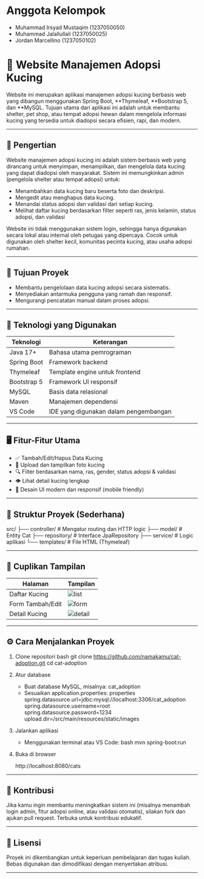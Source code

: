 # Anggota Kelompok
- Muhammad Irsyad Mustaqim (1237050050)
- Muhammad Jalallullail (1237050025)
- Jordan Marcellino (1237050102)



# 🐾 Website Manajemen Adopsi Kucing

Website ini merupakan aplikasi manajemen adopsi kucing berbasis web yang dibangun menggunakan Spring Boot, **Thymeleaf, **Bootstrap 5, dan **MySQL. Tujuan utama dari aplikasi ini adalah untuk membantu shelter, pet shop, atau tempat adopsi hewan dalam mengelola informasi kucing yang tersedia untuk diadopsi secara efisien, rapi, dan modern.

---

## 📘 Pengertian

Website manajemen adopsi kucing ini adalah sistem berbasis web yang dirancang untuk menyimpan, menampilkan, dan mengelola data kucing yang dapat diadopsi oleh masyarakat. Sistem ini memungkinkan admin (pengelola shelter atau tempat adopsi) untuk:

- Menambahkan data kucing baru beserta foto dan deskripsi.
- Mengedit atau menghapus data kucing.
- Menandai status adopsi dan validasi dari setiap kucing.
- Melihat daftar kucing berdasarkan filter seperti ras, jenis kelamin, status adopsi, dan validasi 

Website ini tidak menggunakan sistem login, sehingga hanya digunakan secara lokal atau internal oleh petugas yang dipercaya. Cocok untuk digunakan oleh shelter kecil, komunitas pecinta kucing, atau usaha adopsi rumahan.

---

## 🎯 Tujuan Proyek

- Membantu pengelolaan data kucing adopsi secara sistematis.
- Menyediakan antarmuka pengguna yang ramah dan responsif.
- Mengurangi pencatatan manual dalam proses adopsi.

---

## 🚀 Teknologi yang Digunakan

| Teknologi         | Keterangan |
|-------------------|------------|
| Java 17+          | Bahasa utama pemrograman |
| Spring Boot       | Framework backend |
| Thymeleaf         | Template engine untuk frontend |
| Bootstrap 5       | Framework UI responsif |
| MySQL             | Basis data relasional |
| Maven             | Manajemen dependensi |
| VS Code           | IDE yang digunakan dalam pengembangan |

---

## 🖥 Fitur-Fitur Utama

- ✅ Tambah/Edit/Hapus Data Kucing
- 📸 Upload dan tampilkan foto kucing
- 🔍 Filter berdasarkan nama, ras, gender, status adopsi & validasi
- 👁 Lihat detail kucing lengkap
- 🌙 Desain UI modern dan responsif (mobile friendly)

---

## 📂 Struktur Proyek (Sederhana)


src/
├── controller/        # Mengatur routing dan HTTP logic
├── model/             # Entity Cat
├── repository/        # Interface JpaRepository
├── service/           # Logic aplikasi
└── templates/         # File HTML (Thymeleaf)


---

## 📸 Cuplikan Tampilan

| Halaman | Tampilan |
|--------|----------|
| Daftar Kucing | ![list](screenshots/list.png) |
| Form Tambah/Edit | ![form](screenshots/form.png) |
| Detail Kucing | ![detail](screenshots/detail.png) |

---

## ⚙ Cara Menjalankan Proyek

1. Clone repositori
   bash
   git clone https://github.com/namakamu/cat-adoption.git
   cd cat-adoption
   

2. Atur database
   - Buat database MySQL, misalnya: cat_adoption
   - Sesuaikan application.properties:
     properties
     spring.datasource.url=jdbc:mysql://localhost:3306/cat_adoption
     spring.datasource.username=root
     spring.datasource.password=1234
     upload.dir=/src/main/resources/static/images
     

3. Jalankan aplikasi
   - Menggunakan terminal atau VS Code:
     bash
     mvn spring-boot:run
     

4. Buka di browser
   
   http://localhost:8080/cats
   

---

## 🙋 Kontribusi

Jika kamu ingin membantu meningkatkan sistem ini (misalnya menambah login admin, fitur adopsi online, atau validasi otomatis), silakan fork dan ajukan pull request. Terbuka untuk kontribusi edukatif.

---

## 📄 Lisensi

Proyek ini dikembangkan untuk keperluan pembelajaran dan tugas kuliah. Bebas digunakan dan dimodifikasi dengan menyertakan atribusi.

---
